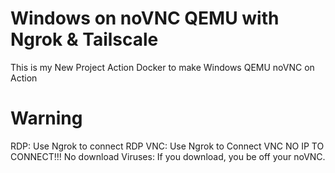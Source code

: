 # Windows on noVNC QEMU with Ngrok & Tailscale

This is my New Project Action Docker to make Windows QEMU noVNC on Action

# Warning

RDP: Use Ngrok to connect RDP
VNC: Use Ngrok to Connect VNC
NO IP TO CONNECT!!!
No download Viruses: If you download, you be off your noVNC.
